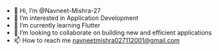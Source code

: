 - 👋 Hi, I’m @Navneet-Mishra-27
- 👀 I’m interested in Application Development 
- 🌱 I’m currently learning Flutter
- 💞️ I’m looking to collaborate on building new and efficient applications
- 📫 How to reach me navneetmishra027112001@gmail.com
